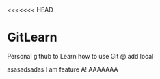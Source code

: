 <<<<<<< HEAD
# GitLearn
Personal github to Learn how to use Git
@
add local

asasadsadas
I am feature A!
AAAAAAA
